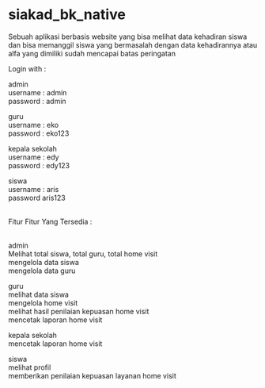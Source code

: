 # siakad_bk_native
Sebuah aplikasi berbasis website yang bisa melihat data kehadiran siswa dan bisa memanggil siswa yang bermasalah dengan data kehadirannya atau alfa yang dimiliki sudah mencapai batas peringatan 

Login with :

admin<br>
username : admin<br>
password : admin

guru<br>
username : eko<br>
password : eko123

kepala sekolah<br>
username : edy<br>
password : edy123

siswa<br>
username : aris<br>
password aris123

<br>
Fitur Fitur Yang Tersedia :<br><br>

admin<br>
Melihat total siswa, total guru, total home visit<br>
mengelola data siswa<br>
mengelola data guru

guru<br>
melihat data siswa<br>
mengelola home visit<br>
melihat hasil penilaian kepuasan home visit<br>
mencetak laporan home visit

kepala sekolah<br>
mencetak laporan home visit

siswa<br>
melihat profil<br>
memberikan penilaian kepuasan layanan home visit
